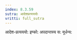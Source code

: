 ```yaml
---
index: 8.3.59
sutra: आदेशप्रत्यययोः
vritti: full_sutra
---
```


आदेश-प्रत्यययो: इण्को: अपदान्तस्य  स: मूर्धन्य: